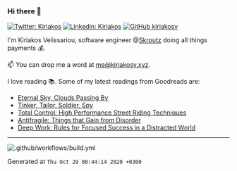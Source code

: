 ### Hi there 👋

[![Twitter: Kiriakos](https://img.shields.io/twitter/follow/k_velissariou?style=social)](https://twitter.com/k_velissariou)
[![Linkedin: Kiriakos](https://img.shields.io/badge/-kiriakos-blue?style=flat&logo=Linkedin&logoColor=white&link=https://www.linkedin.com/in/kiriakosv/)](https://www.linkedin.com/in/kiriakosv/)
[![GitHub kiriakosv](https://img.shields.io/github/followers/kiriakosv?label=follow&style=social)](https://github.com/kiriakosv)

I'm Kiriakos Velissariou, software engineer @[Skroutz](https://www.skroutz.gr) doing all things payments 💰.

📫 You can drop me a word at [me@kiriakosv.xyz](mailto:me@kiriakosv.xyz).

I love reading 📚. Some of my latest readings from Goodreads are:
* [Eternal Sky, Clouds Passing By](https://www.goodreads.com/book/show/50539046-eternal-sky-clouds-passing-by)
* [Tinker, Tailor, Soldier, Spy](https://www.goodreads.com/book/show/10073506-tinker-tailor-soldier-spy)
* [Total Control: High Performance Street Riding Techniques](https://www.goodreads.com/book/show/24055503-total-control)
* [Antifragile: Things that Gain from Disorder](https://www.goodreads.com/book/show/19723223-antifragile)
* [Deep Work: Rules for Focused Success in a Distracted World](https://www.goodreads.com/book/show/25744928-deep-work)

---

![.github/workflows/build.yml](https://github.com/kiriakosv/kiriakosv/workflows/.github/workflows/build.yml/badge.svg)

Generated at `Thu Oct 29 00:44:14 2020 +0300`
